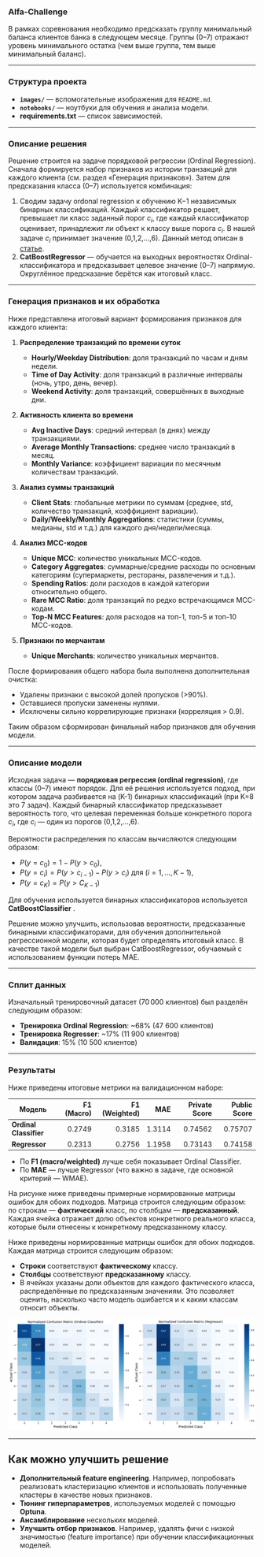 ### **Alfa-Challenge**  
В рамках соревнования необходимо предсказать группу минимальный баланса клиентов банка в следующем месяце. Группы (0–7) отражают уровень минимального остатка (чем выше группа, тем выше минимальный баланс). 

---

### **Структура проекта**  
- **`images/`** — вспомогательные изображения для `README.md`.  
- **`notebooks/`** — ноутбуки для обучения и анализа модели.  
- **requirements.txt** — список зависимостей.

---

### **Описание решения**  

Решение строится на задаче порядковой регрессии (Ordinal Regression). Сначала формируется набор признаков из истории транзакций для каждого клиента (см. раздел «Генерация признаков»). Затем для предсказания класса (0–7) используется комбинация:

1. Сводим задачу ordonal regression  к обучению K−1 независимых бинарных классификаций. Каждый классификатор решает, превышает ли класс заданный порог $c_i$, где каждый классификатор оценивает, принадлежит ли объект к классу выше порога $c_i$. В нашей задаче $c_i$ принимает значение (0,1,2,...,6). Данный метод описан в [статье](https://doi.org/10.1007/3-540-44795-4_13).
2. **CatBoostRegressor** — обучается на выходных вероятностях Ordinal-классификатора и предсказывает целевое значение (0–7) напрямую. Округлённое предсказание берётся как итоговый класс.


---
### **Генерация признаков и их обработка**  

Ниже представлена итоговый вариант формирования признаков для каждого клиента:

1. **Распределение транзакций по времени суток**  
   - **Hourly/Weekday Distribution**: доля транзакций по часам и дням недели.  
   - **Time of Day Activity**: доля транзакций в различные интервалы (ночь, утро, день, вечер).  
   - **Weekend Activity**: доля транзакций, совершённых в выходные дни.

2. **Активность клиента во времени**  
   - **Avg Inactive Days**: средний интервал (в днях) между транзакциями.  
   - **Average Monthly Transactions**: среднее число транзакций в месяц.  
   - **Monthly Variance**: коэффициент вариации по месячным количествам транзакций.

3. **Анализ суммы транзакций**  
   - **Client Stats**: глобальные метрики по суммам (среднее, std, количество транзакций, коэффициент вариации).  
   - **Daily/Weekly/Monthly Aggregations**: статистики (суммы, медианы, std и т.д.) для каждого дня/недели/месяца.

4. **Анализ MCC-кодов**  
   - **Unique MCC**: количество уникальных MCC-кодов.  
   - **Category Aggregates**: суммарные/средние расходы по основным категориям (супермаркеты, рестораны, развлечения и т.д.).  
   - **Spending Ratios**: доли расходов в каждой категории относительно общего.  
   - **Rare MCC Ratio**: доля транзакций по редко встречающимся MCC-кодам.  
   - **Top-N MCC Features**: доля расходов на топ-1, топ-5 и топ-10 MCC-кодов.

5. **Признаки по мерчантам**  
   - **Unique Merchants**: количество уникальных мерчантов.

После формирования общего набора была выполнена дополнительная очистка:

- Удалены признаки с высокой долей пропусков (>90%).  
- Оставшиеся пропуски заменены нулями.  
- Исключены сильно коррелирующие признаки (корреляция > 0.9).

Таким образом сформирован финальный набор признаков для обучения модели.

---
### **Описание модели**

Исходная задача — **порядковая регрессия (ordinal regression)**, где классы (0–7) имеют порядок. Для её решения используется подход, при котором задача разбивается на \(K-1\) бинарных классификаций (при K=8 это 7 задач). Каждый бинарный классификатор предсказывает вероятность того, что целевая переменная больше конкретного порога $c_i$, где $c_i$ — один из порогов (0,1,2,...,6). 

Вероятности распределения по классам вычисляются следующим образом:
- $P(y=c_0) = 1 - P(y > c_0)$,
- $P(y=c_i) = P(y > c_{i-1}) - P(y > c_{i})$ для  $(i = 1, ..., K-1)$,
- $P(y=c_K) = P(y > C_{K-1})$

Для обучения используется бинарных классификаторов используется **CatBoostClassifier** . 

Решение можно улучшить, использовав вероятности, предсказанные бинарными классификаторами, для обучения дополнительной регрессионной модели, которая будет определять итоговый класс. В качестве такой модели был выбран CatBoostRegressor, обучаемый с использованием функции потерь MAE.


---
### **Сплит данных**

Изначальный тренировочный датасет (70 000 клиентов) был разделён следующим образом:

- **Тренировка Ordinal Regression**: ~68% (47 600 клиентов)  
- **Тренировка Regresser**: ~17% (11 900 клиентов)  
- **Валидация**: 15% (10 500 клиентов)

---


### **Результаты**

Ниже приведены итоговые метрики на валидационном наборе:

| Модель                  | F1 (Macro) | F1 (Weighted) | MAE    | Private Score | Public Score |
|-------------------------|-----------:|--------------:|-------:|--------------:|-------------:|
| **Ordinal Classifier**  | 0.2749     | 0.3185        | 1.3114 | 0.74562       | 0.75707      |
| **Regressor**           | 0.2313     | 0.2756        | 1.1958 | 0.73143       | 0.74158      |

- По **F1 (macro/weighted)** лучше себя показывает Ordinal Classifier.  
- По **MAE** — лучше Regressor (что важно в задаче, где основной критерий — WMAE).


На рисунке ниже приведены примерные нормированные матрицы ошибок для обоих подходов. Матрица строится следующим образом: по строкам — **фактический** класс, по столбцам — **предсказанный**. Каждая ячейка отражает долю объектов конкретного реального класса, которые были отнесены к конкретному предсказанному классу.

Ниже приведены нормированные матрицы ошибок для обоих подходов. Каждая матрица строится следующим образом:  
- **Строки** соответствуют **фактическому** классу.
- **Столбцы** соответствуют **предсказанному** классу.  
- В ячейках указаны доли объектов для каждого фактического класса, распределённые по предсказанным значениям. Это позволяет оценить, насколько часто модель ошибается и к каким классам относит объекты.

<img src="images/confusion_matrix.png" width="800"> 

---

## **Как можно улучшить решение**

- **Дополнительный feature engineering**. Например, попробовать реализовать кластеризацию клиентов и использовать полученные кластеры в качестве новых признаков.  
- **Тюнинг гиперпараметров**, используемых моделей с помощью **Optuna**.  
- **Ансамблирование** нескольких моделей.  
- **Улучшить отбор признаков**. Например, удалять фичи с низкой значимостью (feature importance) при обучении классификационных моделей.
